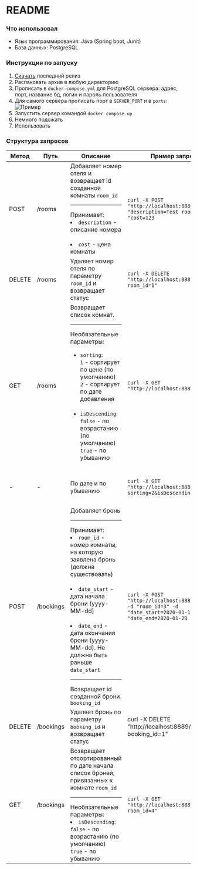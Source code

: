# README

### Что использовал
- Язык программирования: Java (Spring boot, Junit)
- База данных: PostgreSQL

### Инструкция по запуску
1. [Скачать]() последний релиз
2. Распаковать архив в любую директорию
3. Прописать в `docker-compose.yml` для PostgreSQL сервера: адрес, порт, название бд, логин и пароль пользователя
4. Для самого сервера прописать порт в `SERVER_PORT` и в `ports`: ![Пример](https://i.imgur.com/apbbtE5.png)
5. Запустить сервер командой `docker compose up`
6. Немного подожать
7. Использовать

### Структура запросов
Метод | Путь | Описание | Пример запроса | Пример ответа
------|------|----------|----------------|--------------
POST|/rooms|Добавляет номер отеля и возвращает id созданной комнаты `room_id` <br><hr> Принимает:<br><li>`description` - описание номера</li><br><li>`cost` - цена комнаты</li>| `curl -X POST "http://localhost:8889/rooms" -d "description=Test room" -d "cost=123`|``` {"room_id": 77}```|
DELETE|/rooms|Удаляет номер отеля по параметру `room_id` и возвращает статус| `curl -X DELETE "http://localhost:8889/rooms?room_id=1"` | ```{"status":"OK","message":"Deleted successfully"} ``` |
GET|/rooms|Возвращает список комнат.<br><hr> Необязательные параметры: <br><ul> <li>`sorting`: <br> `1` - сортирует по цене (по умолчанию) <br> `2` - сортирует по дате добавления</li><br> <li>`isDescending`: `false` - по возрастанию (по умолчанию) <br> `true` - по убыванию</li> </ul>| `curl -X GET "http://localhost:8889/rooms"` | ```[{"description":"Test 3","cost":100.0,"room_id":5},{"description":"Test 1","cost":254.0,"room_id":3},{"description":"Test 2","cost":1200.0,"room_id":4}] ```
-|-|По дате и по убыванию | `curl -X GET "http://localhost:8889/rooms?sorting=2&isDescending=true"`|```[{"description":"Test 3","cost":100.0,"room_id":5},{"description":"Test 2","cost":1200.0,"room_id":4},{"description":"Test 1","cost":254.0,"room_id":3}] ```
POST|/bookings|Добавляет бронь<br><hr>Принимает:<br><li>`room_id` - номер комнаты, на которую заявлена бронь (должна существовать)</li><br><li>`date_start` - дата начала брони (yyyy-MM-dd)</li><br><li>`date_end` - дата окончания брони (yyyy-MM-dd). Не должна быть раньше `date_start` </li><hr>Возвращает id созданной брони `booking_id`| `curl -X POST "http://localhost:8889/bookings" -d "room_id=3" -d "date_start=2020-01-15" -d "date_end=2020-01-20`|`{"booking_id":2}`
DELETE|/bookings|Удаляет бронь по параметру `booking_id` и возвращает статус| curl -X DELETE "http://localhost:8889/?booking_id=1"| `{"status":"OK","message":"Deleted successfully"}`
GET|/bookings|Возвращает отсортированный по дате начала список броней, привязанных к комнате `room_id` <hr>Необязательные параметры: <li>`isDescending`: `false` - по возрастанию (по умолчанию) <br> `true` - по убыванию</li> | `curl -X GET "http://localhost:8889/bookings?room_id=4"`|`[{"booking_id":5,"date_start":"2021-01-11","date_end":"2021-01-24"},{"booking_id":3,"date_start":"2021-01-14","date_end":"2021-01-19"},{"booking_id":4,"date_start":"2021-01-17","date_end":"2021-01-19"}]`